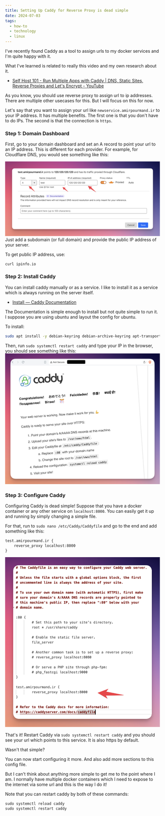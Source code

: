 ```yaml
---
title: Setting Up Caddy for Reverse Proxy is dead simple
date: 2024-07-03
tags:
  - how-to
  - technology
  - linux
---
```

I've recently found Caddy as a tool to assign urls to my docker services and I'm quite happy with it. 

What I've learned is related to really this video and my own research about it. 

- [Self Host 101 - Run Multiple Apps with Caddy | DNS, Static Sites, Reverse Proxies and Let's Encrypt - YouTube](https://www.youtube.com/watch?v=mLznVlBAtcg)

As you know, you should use reverse proxy to assign url to ip addresses. There are multiple other usecases for this. But I will focus on this for now. 

Let's say that you want to assign your url like `newservice.amirpourmand.ir` to your IP address. It has multiple benefits. The first one is that you don't have to do IPs. The second is that the connection is `https`. 

### Step 1: Domain Dashboard
First, go to your domain dashboard and set an A record to point your url to an IP address. This is different for each provider. For example, for Cloudflare DNS, you would see something like this:

![](Domain_dashboard.png)
Just add a subdomain (or full domain) and provide the public IP address of your server. 

To get public IP address, use:
```
curl ipinfo.io
```
### Step 2: Install  Caddy
You can install caddy manually or as a service. I like to install it as a service which is always running on the server itself. 

- [Install — Caddy Documentation](https://caddyserver.com/docs/install)

The Documentation is simple enough to install but not quite simple to run it. I suppose you are using ubuntu and layout the config for ubuntu. 

To install:
```bash
sudo apt install -y debian-keyring debian-archive-keyring apt-transport-https curl curl -1sLf 'https://dl.cloudsmith.io/public/caddy/stable/gpg.key' | sudo gpg --dearmor -o /usr/share/keyrings/caddy-stable-archive-keyring.gpg curl -1sLf 'https://dl.cloudsmith.io/public/caddy/stable/debian.deb.txt' | sudo tee /etc/apt/sources.list.d/caddy-stable.list sudo apt update sudo apt install caddy
```

Then, run `sudo systemctl restart caddy` and type your IP in the browser, you should see something like this:
![](Caddy_url.png)
### Step 3: Configure Caddy
Configuring Caddy is dead simple! Suppose that you have a docker container or any other service on `localhost:8000`. You can easily get it up and running by simply changing a simple file.

For that, run to `sudo nano /etc/Caddy/Caddyfile` and go to the end and add something like this:

```
test.amirpourmand.ir {
	reverse_proxy localhost:8000
}
```

![](CleanShot%202024-07-03%20at%2017.07.28@2x.png)

That's it! Restart Caddy via `sudo systemctl restart caddy` and you should see your url which points to this service. It is also https by default. 

Wasn't that simple? 

You can now start configuring it more. And also add more sections to this config file. 

But I can't think about anything more simple to get me to the point where I am. I normally have multiple docker containers which I need to expose to the internet via some url and this is the way I do it! 

Note that you can restart caddy by both of these commands:
```
sudo systemctl reload caddy
sudo systemctl restart caddy
```
